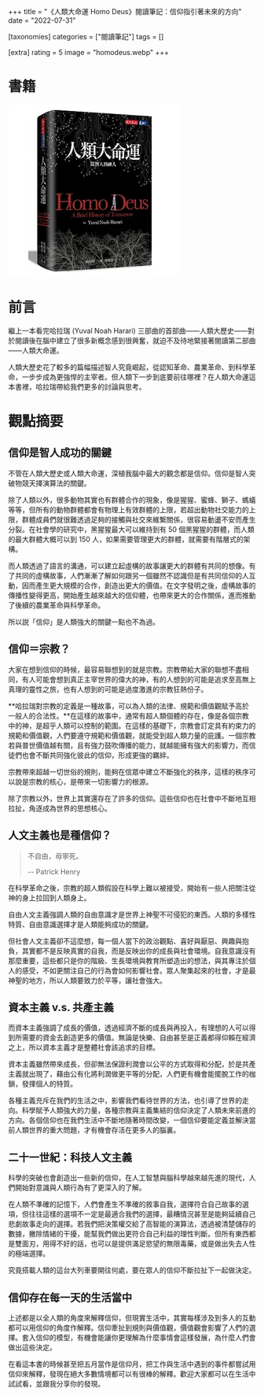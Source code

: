 +++
title = "《人類大命運 Homo Deus》閱讀筆記：信仰指引著未來的方向"
date = "2022-07-31"

[taxonomies]
categories = ["閱讀筆記"]
tags = []

[extra]
rating = 5
image = "homodeus.webp"
+++

# 書籍
[![](homodeus.webp)](https://www.goodreads.com/book/show/31138556-homo-deus)

# 前言
繼上一本看完哈拉瑞 (Yuval Noah Harari) 三部曲的首部曲——人類大歷史——對於閱讀後在腦中建立了很多新概念感到很興奮，就迫不及待地緊接著閱讀第二部曲——人類大命運。

人類大歷史花了較多的篇幅描述智人究竟崛起，從認知革命、農業革命、到科學革命，一步步成為更強悍的主宰者。但人類下一步到底要前往哪裡？在人類大命運這本書裡，哈拉瑞帶給我們更多的討論與思考。

# 觀點摘要
## 信仰是智人成功的關鍵
不管在人類大歷史或人類大命運，深植我腦中最大的觀念都是信仰。信仰是智人突破物競天擇演算法的關鍵。

除了人類以外，很多動物其實也有群體合作的現象，像是猩猩、蜜蜂、獅子、螞蟻等等，但所有的動物群體都會有物理上有效群體的上限，若超出動物社交能力的上限，群體成員們就很難透過足夠的接觸與社交來維繫關係，很容易動盪不安而產生分裂。在社會學的研究中，黑猩猩最大可以維持到有 50 個黑猩猩的群體，而人類的最大群體大概可以到 150 人，如果需要管理更大的群體，就需要有階層式的架構。

而人類透過了語言的溝通，可以建立起虛構的故事讓更大的群體有共同的想像。有了共同的虛構故事，人們漸漸了解如何跟另一個雖然不認識但是有共同信仰的人互動，因而產生更大規模的合作，創造出更大的價值。在文字發明之後，虛構故事的傳播性變得更高，開始產生越來越大的信仰體，也帶來更大的合作關係，進而推動了後續的農業革命與科學革命。

所以説「信仰」是人類強大的關鍵一點也不為過。

## 信仰＝宗教？
大家在想到信仰的時候，最容易聯想到的就是宗教。宗教帶給大家的聯想不盡相同，有人可能會想到真正主宰世界的偉大的神，有的人想到的可能是追求至高無上真理的靈性之旅，也有人想到的可能是過度激進的宗教狂熱份子。

**哈拉瑞對宗教的定義是一種故事，可以為人類的法律、規範和價值觀賦予高於一般人的合法性。**在這樣的故事中，通常有超人類個體的存在，像是各個宗教中的神，是超乎人類可以控制的範圍。在這樣的基礎下，宗教會訂定具有約束力的規範和價值觀，人們要遵守規範和價值觀，就能受到超人類力量的庇護。一個宗教若與普世價值越有關，且有強力鼓吹傳播的能力，就越能擁有強大的影響力，而信徒們也會不斷共同強化彼此的信仰，形成更強的羈絆。

宗教帶來超越一切世俗的規則，能夠在信眾中建立不斷強化的秩序，這樣的秩序可以說是宗教的核心，是帶來一切影響力的根源。

除了宗教以外，世界上其實還存在了許多的信仰。這些信仰也在社會中不斷地互相拉扯，角逐成為世界的思想核心。

## 人文主義也是種信仰？

> 不自由，毋寧死。
>
> -- Patrick Henry

在科學革命之後，宗教的超人類假設在科學上難以被接受，開始有一些人把關注從神的身上拉回到人類身上。

自由人文主義強調人類的自由意識才是世界上神聖不可侵犯的東西。人類的多樣性特質、自由意識選擇才是人類能夠成功的關鍵。

但社會人文主義卻不這麼想，每一個人當下的政治觀點、喜好與厭惡、興趣與抱負，其實都不是反映真實的自我，而是反映出你的成長與社會環境。自我意識沒有那麼重要，這些都只是你的階級、生長環境與教育所塑造出的想法，與其專注於個人的感受，不如更關注自己的行為會如何影響社會。眾人聚集起來的社會，才是最神聖的地方，所以人類要致力於平等，讓社會強大。

## 資本主義 v.s. 共產主義
而資本主義強調了成長的價值，透過經濟不斷的成長與再投入，有理想的人可以得到所需要的資金去創造更多的價值。無論是快樂、自由甚至是正義都得仰賴在經濟之上，所以資本主義才是整體社會該追求的目標。

資本主義雖然帶來成長，但卻無法保證利潤會以公平的方式取得和分配，於是共產主義就出現了，藉由公有化將利潤做更平等的分配，人們更有機會能擺脫工作的枷鎖，發揮個人的特質。

各種主義充斥在我們的生活之中，影響我們看待世界的方法，也引導了世界的走向。科學賦予人類強大的力量，各種宗教與主義集結的信仰決定了人類未來前進的方向。各個信仰也在我們生活中不斷地隨著時間改變，一個信仰要能定義並解決當前人類世界的重大問題，才有機會存活在更多人的腦裏。

## 二十一世紀：科技人文主義
科學的突破也會創造出一些新的信仰，在人工智慧與腦科學越來越先進的現代，人們開始對意識與人類行為有了更深入的了解。

在人類不準確的記憶下，人們會產生不準確的敘事自我，選擇符合自己故事的選項，但往往這樣的選項不一定是最適合我們的選擇，最糟情況甚至是能夠延續自己悲劇故事走向的選擇。若我們把決策權交給了高智能的演算法，透過被清楚儲存的數據，撇除情緒的干擾，能幫我們做出更符合自己利益的理性判斷。但所有東西都是雙面刃，用得不好的話，也可以是提供滿足慾望的無限毒藥，或是做出失去人性的極端選擇。

究竟搭載人類的這台大列車要開往何處，要在眾人的信仰不斷拉扯下一起做決定。

## 信仰存在每一天的生活當中
上述都是以全人類的角度來解釋信仰，但現實生活中，其實每樣涉及到多人的互動都可以用信仰的角度作解釋。信仰牽扯到規則與價值觀，價值觀會影響了人們的選擇。套入信仰的模型，有機會能讓你更理解為什麼事情會這樣發展，為什麼人們會做出這些決定。

在看這本書的時候甚至把五月當作是信仰月，把工作與生活中遇到的事件都嘗試用信仰來解釋，發現在絕大多數情境都可以有很棒的解釋。歡迎大家都可以在生活中試試看，並跟我分享你的發現。
